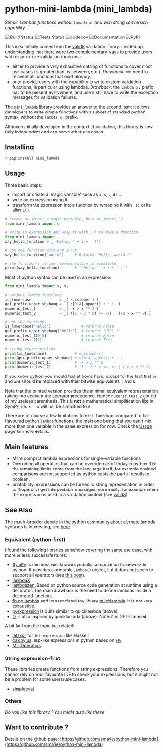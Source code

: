 # python-mini-lambda (mini_lambda)

*Simple Lambda functions without `lambda x:` and with string conversion capability*

[![Build Status](https://travis-ci.org/smarie/python-mini-lambda.svg?branch=master)](https://travis-ci.org/smarie/python-mini-lambda) [![Tests Status](https://smarie.github.io/python-mini-lambda/junit/junit-badge.svg?dummy=8484744)](https://smarie.github.io/python-mini-lambda/junit/report.html) [![codecov](https://codecov.io/gh/smarie/python-mini-lambda/branch/master/graph/badge.svg)](https://codecov.io/gh/smarie/python-mini-lambda) [![Documentation](https://img.shields.io/badge/docs-latest-blue.svg)](https://smarie.github.io/python-mini-lambda/) [![PyPI](https://img.shields.io/badge/PyPI-mini_lambda-blue.svg)](https://pypi.python.org/pypi/mini_lambda/)

This idea initially comes from the [valid8](https://smarie.github.io/python-valid8/) validation library. I ended up understanding that there were two complementary ways to provide users with easy-to-use validation functions:

 * either to provide a very exhaustive catalog of functions to cover most use cases (is greater than, is between, etc.). *Drawback*: we need to reinvent all functions that exist already.
 * or to provide users with the capability to write custom validation functions, in particular using lambdas. *Drawback*: the `lambda x:` prefix has to be present everywhere, and users still have to write the exception messages for validation failures.


The `mini_lambda` library provides an answer to the second item: it allows developers to write simple functions with a subset of standard python syntax, without the `lambda x:` prefix.

Although initially developed in the context of validation, this library is now fully independent and can serve other use cases.


## Installing

```bash
> pip install mini_lambda
```

## Usage

Three basic steps:

 * import or create a 'magic variable' such as `x`, `s`, `l`, `df`...
 * write an expression using it
 * transform the expression into a function by wrapping it with `_()` or its alias `L()`.

```python
# create or import a magic variable, here we import 's' 
from mini_lambda import s

# write an expression and wrap it with _() to make a function
from mini_lambda import _
say_hello_function = _('Hello, ' + s + ' !')

# use the function with any input
say_hello_function('world')     # Returns "Hello, world !"

# the function's string representation is available
print(say_hello_function)       # "'Hello, ' + s + ' !'"
```

Most of python syntax can be used in an expression:

```python
from mini_lambda import x, s, _

# various lambda functions
is_lowercase             = _( s.islower() )
get_prefix_upper_shebang = _( s[0:4].upper() + ' !' )
numeric_test_1           = _( -x > x ** 2 )
numeric_test_2           = _( ((1 - 2 * x) <= -x) | (-x > x ** 2) )

# use the functions
is_lowercase('Hello')              # returns False
get_prefix_upper_shebang('hello')  # returns 'HELL !'
numeric_test_1(0.5)                # returns False
numeric_test_2(1)                  # returns True

# string representation
print(is_lowercase)             # s.islower()
print(get_prefix_upper_shebang) # s[0:4].upper() + ' !'
print(numeric_test_1)           # -x > x ** 2
print(numeric_test_2)           # (1 - 2 * x <= -x) | (-x > x ** 2)
```

If you know python you should feel at home here, except for the fact that `or` and `and` should be replaced with their bitwise equivalents `|` and `&`.

Note that the printed version provides the minimal equivalent representation taking into account the operator precedence. Hence `numeric_test_2` got rid of my useless parenthesis. This is **not** a mathematical simplification like in SymPy, i.e. `x - x` will not be simplified to `0`.

There are of course a few limitations to `mini_lambda` as compared to full-flavoured python `lambda` functions, the main one being that you can't mix more than one variable in the same expression for now. Check the [Usage](./usage/) page for more details.


## Main features

 * More compact lambda expressions for single-variable functions
 * Overriding all operators that can be overriden as of today in python 3.6: the remaining limits come from the language itself, for example chained comparisons are not supported as python casts the partial results to boolean.
 * printability: expressions can be turned to string representation in order to (hopefully) get interpretable messages more easily, for example when the expression is used in a validation context (see [valid8](https://github.com/smarie/python-valid8)) 


## See Also

The much-broader debate in the python community about alernate lambda syntaxes is interesting, see [here](https://wiki.python.org/moin/AlternateLambdaSyntax)

### Equivalent (python-first)

I found the following libraries somehow covering the same use case, with more or less success/features:  

 * [SymPy](http://www.sympy.org/en/index.html) is the most well known symbolic computation framework in python. It provides a printable `Lambda()` object, but it does not seem to support all operators (see [this post](https://stackoverflow.com/a/3081433/7262247)). 
 * [lambdaX](https://github.com/erezsh/lambdaX)
 * [lambdazen](https://github.com/brthor/lambdazen). Based on python source code generation at runtime using a decorator. The main drawback is the need to define lambdas inside a decorated function.
 * [fixing lambda](http://stupidpythonideas.blogspot.fr/2014/02/fixing-lambda.html) and its associated toy library [quicklambda](https://github.com/abarnert/quicklambda). It is not very exhaustive.
 * [pyexpression](https://github.com/shomah4a/pyexpression) is quite similar to quicklambda (above)
 * [fz](https://github.com/llllllllll/fz) is also inspired by quicklambda (above). Note: it is GPL-licensed.

A bit far from the topic but related:
 * [letexpr](https://github.com/hachibeeDI/letexpr) for `let expression` like Haskell
 * [calchylus](http://calchylus.readthedocs.io/en/latest/): lisp-like expressions in python based on [Hy](http://docs.hylang.org/en/stable/)
 * [MiniOperators](https://pypi.python.org/pypi/MiniOperators/)

### String expression-first

These libraries create functions from string expressions. Therefore you cannot rely on your favourite IDE to check your expressions, but it might not be a problem for some users/use cases.

 * [simpleeval](https://github.com/danthedeckie/simpleeval) 


### Others

*Do you like this library ? You might also like [these](https://github.com/smarie?utf8=%E2%9C%93&tab=repositories&q=&type=&language=python)* 

## Want to contribute ?

Details on the github page: [https://github.com/smarie/python-mini-lambda](https://github.com/smarie/python-mini-lambda)
